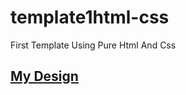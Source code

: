 # template1html-css
First Template Using Pure Html And Css
<h2><a href='https://omaradly.github.io/template1html-css/'>My Design</a></h2>
